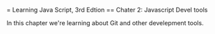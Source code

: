 = Learning Java Script, 3rd Edtion
== Chater 2: Javascript Devel tools

In this chapter we're learning about Git and other develepment tools.
